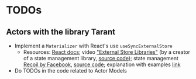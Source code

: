 # TODOs

## Actors with the library Tarant

- Implement a `Materializer` with React's use `useSyncExternalStore`
  - Resources: [React docs](https://beta.reactjs.org/reference/react/useSyncExternalStore); video ["External Store Libraries"](https://youtu.be/oPfSC5bQPR8) (by a creator of a state management library, [source code](https://github.com/pmndrs/zustand/blob/main/src/react.ts)); state management [Recoil by Facebook](https://recoiljs.org/), [source code](https://github.com/facebookexperimental/Recoil/blob/ae9aada6fce6ab5cdb7263f2454f7624d4e25925/packages/recoil/hooks/Recoil_Hooks.js#L390); explanation with examples [link](https://julesblom.com/writing/usesyncexternalstore)
- Do TODOs in the code related to Actor Models
